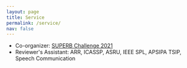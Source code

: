 ```yaml
---
layout: page
title: Service
permalink: /service/
nav: false
---
```


- Co-organizer: <a href="https://superbbenchmark.org/challenge" target="_blank" rel="noopener">SUPERB Challenge 2021</a>
- Reviewer's Assistant: ARR, ICASSP, ASRU, IEEE SPL, APSIPA TSIP, Speech Communication
